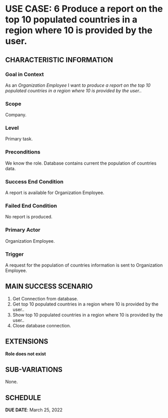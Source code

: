# USE CASE: 6 Produce a report on the top 10 populated countries in a region where 10 is provided by the user.

## CHARACTERISTIC INFORMATION

### Goal in Context

As an *Organization Employee* I want *to produce a report on the top 10 populated countries in a region where 10 is provided by the user.*.

### Scope

Company.

### Level

Primary task.

### Preconditions

We know the role.  Database contains current the population of countries data.

### Success End Condition

A report is available for Organization Employee.

### Failed End Condition

No report is produced.

### Primary Actor

Organization Employee.

### Trigger

A request for the population of countries information is sent to Organization Employee.

## MAIN SUCCESS SCENARIO

1. Get Connection from database.
2. Get top 10 populated countries in a region where 10 is provided by the user..
3. Show top 10 populated countries in a region where 10 is provided by the user..
4. Close database connection.

## EXTENSIONS

**Role does not exist**

## SUB-VARIATIONS

None.

## SCHEDULE

**DUE DATE**: March 25, 2022
